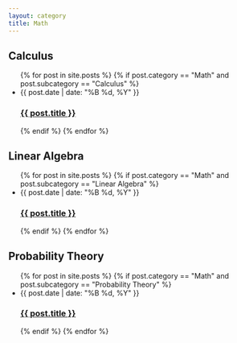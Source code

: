 ```yaml
---
layout: category
title: Math
---
```


<h2 class="post-list-heading">Calculus</h2>
<ul class="post-list">
  {% for post in site.posts %}
    {% if post.category == "Math" and post.subcategory == "Calculus" %}
      <li>
        <span class="post-meta">{{ post.date | date: "%B %d, %Y" }}</span>
        <h3>
          <a class="post-link" href="{{ post.url | relative_url }}">
            {{ post.title }}
          </a>
        </h3>
      </li>
    {% endif %}
  {% endfor %}
</ul>

<h2 class="post-list-heading">Linear Algebra</h2>
<ul class="post-list">
  {% for post in site.posts %}
    {% if post.category == "Math" and post.subcategory == "Linear Algebra" %}
      <li>
        <span class="post-meta">{{ post.date | date: "%B %d, %Y" }}</span>
        <h3>
          <a class="post-link" href="{{ post.url | relative_url }}">
            {{ post.title }}
          </a>
        </h3>
      </li>
    {% endif %}
  {% endfor %}
</ul>

<h2 class="post-list-heading">Probability Theory</h2>
<ul class="post-list">
  {% for post in site.posts %}
    {% if post.category == "Math" and post.subcategory == "Probability Theory" %}
      <li>
        <span class="post-meta">{{ post.date | date: "%B %d, %Y" }}</span>
        <h3>
          <a class="post-link" href="{{ post.url | relative_url }}">
            {{ post.title }}
          </a>
        </h3>
      </li>
    {% endif %}
  {% endfor %}
</ul>

